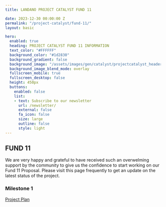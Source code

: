 ```yaml
---
title: LANDANO PROJECT CATALYST FUND 11

date: 2023-12-30 00:00:00 Z
permalink: "/project-catalyst/fund-11/"
layout: basic

hero:
  enabled: true
  heading: PROJECT CATALYST FUND 11 INFORMATION
  text_color: "#FFFFFF"
  background_color: "#1d2830"
  background_gradient: false
  background_image: "/assets/images/gen/catalyst/projectcatalyst_header.png"
  background_image_blend_mode: overlay
  fullscreen_mobile: true
  fullscreen_desktop: false
  height: 450px
  buttons:
    enabled: false
    list:
    - text: Subscribe to our newsletter
      url: /newsletter/
      external: false
      fa_icon: false
      size: large
      outline: false
      style: light
---
```


## FUND 11

We are very happy and grateful to have received such an overwelming support by the community to give us the confidence to start working on our Fund 11 Proposal. Please visit this page frequently to get an update on the latest status of the project.

### Milestone 1
[Project Plan](/assets/downloads/2024/04/landano-fund-11-project-plan.pdf)



